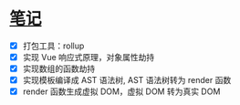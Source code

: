 # [笔记](./笔记.md)

- [x] 打包工具：rollup
- [x] 实现 Vue 响应式原理，对象属性劫持
- [x] 实现数组的函数劫持
- [x] 实现模板编译成 AST 语法树, AST 语法树转为 render 函数
- [x] render 函数生成虚拟 DOM，虚拟 DOM 转为真实 DOM
